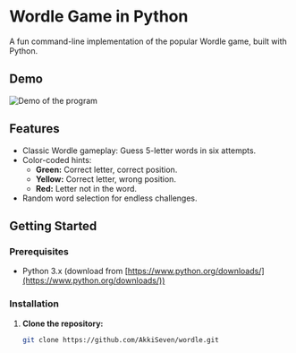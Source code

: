 # Wordle Game in Python

A fun command-line implementation of the popular Wordle game, built with Python.

## Demo

![Demo of the program](https://github.com/AkkiSeven/wordle/assets/29127150/36742c19-265d-46df-87e2-c425d39ce16e)

## Features

* Classic Wordle gameplay: Guess 5-letter words in six attempts.
* Color-coded hints:
    * **Green:** Correct letter, correct position.
    * **Yellow:** Correct letter, wrong position.
    * **Red:** Letter not in the word.
* Random word selection for endless challenges. 

## Getting Started

### Prerequisites

* Python 3.x (download from [https://www.python.org/downloads/](https://www.python.org/downloads/))

### Installation

1. **Clone the repository:**
   ```bash
   git clone https://github.com/AkkiSeven/wordle.git
